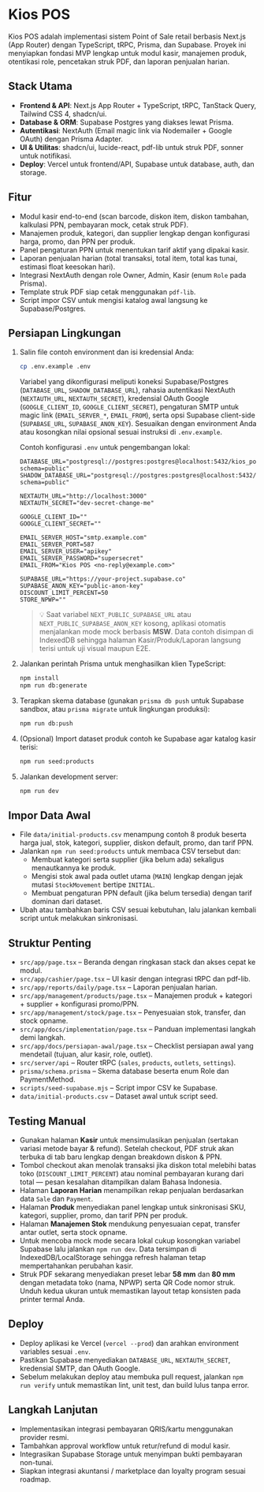 # Kios POS

Kios POS adalah implementasi sistem Point of Sale retail berbasis Next.js (App Router) dengan TypeScript, tRPC, Prisma, dan Supabase. Proyek ini menyiapkan fondasi MVP lengkap untuk modul kasir, manajemen produk, otentikasi role, pencetakan struk PDF, dan laporan penjualan harian.

## Stack Utama

- **Frontend & API**: Next.js App Router + TypeScript, tRPC, TanStack Query, Tailwind CSS 4, shadcn/ui.
- **Database & ORM**: Supabase Postgres yang diakses lewat Prisma.
- **Autentikasi**: NextAuth (Email magic link via Nodemailer + Google OAuth) dengan Prisma Adapter.
- **UI & Utilitas**: shadcn/ui, lucide-react, pdf-lib untuk struk PDF, sonner untuk notifikasi.
- **Deploy**: Vercel untuk frontend/API, Supabase untuk database, auth, dan storage.

## Fitur

- Modul kasir end-to-end (scan barcode, diskon item, diskon tambahan, kalkulasi PPN, pembayaran mock, cetak struk PDF).
- Manajemen produk, kategori, dan supplier lengkap dengan konfigurasi harga, promo, dan PPN per produk.
- Panel pengaturan PPN untuk menentukan tarif aktif yang dipakai kasir.
- Laporan penjualan harian (total transaksi, total item, total kas tunai, estimasi float keesokan hari).
- Integrasi NextAuth dengan role Owner, Admin, Kasir (enum `Role` pada Prisma).
- Template struk PDF siap cetak menggunakan `pdf-lib`.
- Script impor CSV untuk mengisi katalog awal langsung ke Supabase/Postgres.

## Persiapan Lingkungan

1. Salin file contoh environment dan isi kredensial Anda:

   ```bash
   cp .env.example .env
   ```

   Variabel yang dikonfigurasi meliputi koneksi Supabase/Postgres (`DATABASE_URL`, `SHADOW_DATABASE_URL`), rahasia autentikasi NextAuth (`NEXTAUTH_URL`, `NEXTAUTH_SECRET`), kredensial OAuth Google (`GOOGLE_CLIENT_ID`, `GOOGLE_CLIENT_SECRET`), pengaturan SMTP untuk magic link (`EMAIL_SERVER_*`, `EMAIL_FROM`), serta opsi Supabase client-side (`SUPABASE_URL`, `SUPABASE_ANON_KEY`). Sesuaikan dengan environment Anda atau kosongkan nilai opsional sesuai instruksi di `.env.example`.

   Contoh konfigurasi `.env` untuk pengembangan lokal:

   ```env
   DATABASE_URL="postgresql://postgres:postgres@localhost:5432/kios_pos?schema=public"
   SHADOW_DATABASE_URL="postgresql://postgres:postgres@localhost:5432/kios_pos_shadow?schema=public"
   
   NEXTAUTH_URL="http://localhost:3000"
   NEXTAUTH_SECRET="dev-secret-change-me"
   
   GOOGLE_CLIENT_ID=""
   GOOGLE_CLIENT_SECRET=""
   
   EMAIL_SERVER_HOST="smtp.example.com"
   EMAIL_SERVER_PORT=587
   EMAIL_SERVER_USER="apikey"
   EMAIL_SERVER_PASSWORD="supersecret"
   EMAIL_FROM="Kios POS <no-reply@example.com>"
   
   SUPABASE_URL="https://your-project.supabase.co"
   SUPABASE_ANON_KEY="public-anon-key"
   DISCOUNT_LIMIT_PERCENT=50
   STORE_NPWP=""
   ```

   > 💡 Saat variabel `NEXT_PUBLIC_SUPABASE_URL` atau `NEXT_PUBLIC_SUPABASE_ANON_KEY` kosong, aplikasi otomatis menjalankan mode mock berbasis **MSW**. Data contoh disimpan di IndexedDB sehingga halaman Kasir/Produk/Laporan langsung terisi untuk uji visual maupun E2E.

2. Jalankan perintah Prisma untuk menghasilkan klien TypeScript:

   ```bash
   npm install
   npm run db:generate
   ```

3. Terapkan skema database (gunakan `prisma db push` untuk Supabase sandbox, atau `prisma migrate` untuk lingkungan produksi):

   ```bash
   npm run db:push
   ```

4. (Opsional) Import dataset produk contoh ke Supabase agar katalog kasir terisi:

   ```bash
   npm run seed:products
   ```

5. Jalankan development server:

   ```bash
   npm run dev
   ```

## Impor Data Awal

- File `data/initial-products.csv` menampung contoh 8 produk beserta harga jual, stok, kategori, supplier, diskon default, promo, dan tarif PPN.
- Jalankan `npm run seed:products` untuk membaca CSV tersebut dan:
  - Membuat kategori serta supplier (jika belum ada) sekaligus menautkannya ke produk.
  - Mengisi stok awal pada outlet utama (`MAIN`) lengkap dengan jejak mutasi `StockMovement` bertipe `INITIAL`.
  - Membuat pengaturan PPN default (jika belum tersedia) dengan tarif dominan dari dataset.
- Ubah atau tambahkan baris CSV sesuai kebutuhan, lalu jalankan kembali script untuk melakukan sinkronisasi.

## Struktur Penting

- `src/app/page.tsx` – Beranda dengan ringkasan stack dan akses cepat ke modul.
- `src/app/cashier/page.tsx` – UI kasir dengan integrasi tRPC dan pdf-lib.
- `src/app/reports/daily/page.tsx` – Laporan penjualan harian.
- `src/app/management/products/page.tsx` – Manajemen produk + kategori + supplier + konfigurasi promo/PPN.
- `src/app/management/stock/page.tsx` – Penyesuaian stok, transfer, dan stock opname.
- `src/app/docs/implementation/page.tsx` – Panduan implementasi langkah demi langkah.
- `src/app/docs/persiapan-awal/page.tsx` – Checklist persiapan awal yang mendetail (tujuan, alur kasir, role, outlet).
- `src/server/api` – Router tRPC (`sales`, `products`, `outlets`, `settings`).
- `prisma/schema.prisma` – Skema database beserta enum Role dan PaymentMethod.
- `scripts/seed-supabase.mjs` – Script impor CSV ke Supabase.
- `data/initial-products.csv` – Dataset awal untuk script seed.

## Testing Manual

- Gunakan halaman **Kasir** untuk mensimulasikan penjualan (sertakan variasi metode bayar & refund). Setelah checkout, PDF struk akan terbuka di tab baru lengkap dengan breakdown diskon & PPN.
- Tombol checkout akan menolak transaksi jika diskon total melebihi batas toko (`DISCOUNT_LIMIT_PERCENT`) atau nominal pembayaran kurang dari total — pesan kesalahan ditampilkan dalam Bahasa Indonesia.
- Halaman **Laporan Harian** menampilkan rekap penjualan berdasarkan data `Sale` dan `Payment`.
- Halaman **Produk** menyediakan panel lengkap untuk sinkronisasi SKU, kategori, supplier, promo, dan tarif PPN per produk.
- Halaman **Manajemen Stok** mendukung penyesuaian cepat, transfer antar outlet, serta stock opname.
- Untuk mencoba mock mode secara lokal cukup kosongkan variabel Supabase lalu jalankan `npm run dev`. Data tersimpan di IndexedDB/LocalStorage sehingga refresh halaman tetap mempertahankan perubahan kasir.
- Struk PDF sekarang menyediakan preset lebar **58 mm** dan **80 mm** dengan metadata toko (nama, NPWP) serta QR Code nomor struk. Unduh kedua ukuran untuk memastikan layout tetap konsisten pada printer termal Anda.


## Deploy

- Deploy aplikasi ke Vercel (`vercel --prod`) dan arahkan environment variables sesuai `.env`.
- Pastikan Supabase menyediakan `DATABASE_URL`, `NEXTAUTH_SECRET`, kredensial SMTP, dan OAuth Google.
- Sebelum melakukan deploy atau membuka pull request, jalankan `npm run verify` untuk memastikan lint, unit test, dan build lulus tanpa error.

## Langkah Lanjutan

- Implementasikan integrasi pembayaran QRIS/kartu menggunakan provider resmi.
- Tambahkan approval workflow untuk retur/refund di modul kasir.
- Integrasikan Supabase Storage untuk menyimpan bukti pembayaran non-tunai.
- Siapkan integrasi akuntansi / marketplace dan loyalty program sesuai roadmap.

